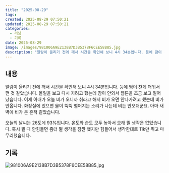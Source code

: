 ```yaml
---
title: "2025-08-29"
tags:
created: 2025-08-29 07:50:21
updated: 2025-08-29 07:50:21
categories:
  - 러닝
  - 기록
date: 2025-08-29
image: /images/981006A9E2138B7D3B5378F6CEE58B85.jpg
description: "알람이 울리기 전에 깨서 시간을 확인해 보니 4시 34분입니다. 등에 땀이 찬게 더워서 깬 것 같았습니다. 볼일을 보고 다시 자려고 했는데 잠이 안와서 웹툰을 조금 보고 일어났습니다. 어제 아내가 오늘 비가 오니까 쉬라고 해서 비가 오면 안나가려고 했는데 비가 안옵니다. 화장실에 있으면"
---
```


## 내용

알람이 울리기 전에 깨서 시간을 확인해 보니 4시 34분입니다. 등에 땀이 찬게 더워서 깬 것 같았습니다. 볼일을 보고 다시 자려고 했는데 잠이 안와서 웹툰을 조금 보고 일어났습니다. 어제 아내가 오늘 비가 오니까 쉬라고 해서 비가 오면 안나가려고 했는데 비가 안옵니다. 화장실에 있으면 물이 뚝뚝 떨어지는 소리가 나는데 비는 안오더군요. 아마 새벽에 비가 온 흔적 같았습니다. 

오늘의 날씨는 26도에 93%입니다. 온도와 습도 모두 높아서 오래 뛸 생각은 없었습니다. 혹시 뛸 때 안힘들면 좀더 뛸 생각을 잠깐 했지만 힘들어서 생각한대로 11k만 뛰고 마무리했습니다.

## 기록

 
 ![981006A9E2138B7D3B5378F6CEE58B85.jpg](/images/981006A9E2138B7D3B5378F6CEE58B85.jpg)
